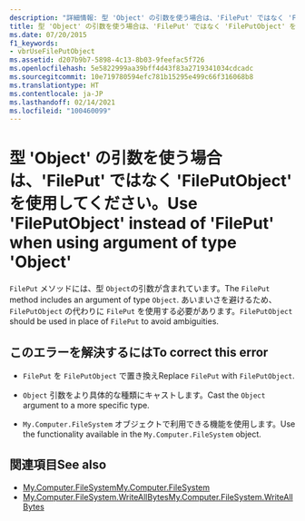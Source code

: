 ```yaml
---
description: "詳細情報: 型 'Object' の引数を使う場合は、'FilePut' ではなく 'FilePutObject' を使用してください"
title: 型 'Object' の引数を使う場合は、'FilePut' ではなく 'FilePutObject' を使用してください。
ms.date: 07/20/2015
f1_keywords:
- vbrUseFilePutObject
ms.assetid: d207b9b7-5898-4c13-8b03-9feefac5f726
ms.openlocfilehash: 5e5822999aa39bff4d43f83a2719341034cdcadc
ms.sourcegitcommit: 10e719780594efc781b15295e499c66f316068b8
ms.translationtype: HT
ms.contentlocale: ja-JP
ms.lasthandoff: 02/14/2021
ms.locfileid: "100460099"
---
```

# <a name="use-fileputobject-instead-of-fileput-when-using-argument-of-type-object"></a><span data-ttu-id="08163-103">型 'Object' の引数を使う場合は、'FilePut' ではなく 'FilePutObject' を使用してください。</span><span class="sxs-lookup"><span data-stu-id="08163-103">Use 'FilePutObject' instead of 'FilePut' when using argument of type 'Object'</span></span>

<span data-ttu-id="08163-104">`FilePut` メソッドには、型 `Object`の引数が含まれています。</span><span class="sxs-lookup"><span data-stu-id="08163-104">The `FilePut` method includes an argument of type `Object`.</span></span> <span data-ttu-id="08163-105">あいまいさを避けるため、`FilePutObject` の代わりに `FilePut` を使用する必要があります。</span><span class="sxs-lookup"><span data-stu-id="08163-105">`FilePutObject` should be used in place of `FilePut` to avoid ambiguities.</span></span>  
  
## <a name="to-correct-this-error"></a><span data-ttu-id="08163-106">このエラーを解決するには</span><span class="sxs-lookup"><span data-stu-id="08163-106">To correct this error</span></span>  
  
- <span data-ttu-id="08163-107">`FilePut` を `FilePutObject` で置き換え</span><span class="sxs-lookup"><span data-stu-id="08163-107">Replace `FilePut` with `FilePutObject`.</span></span>  
  
- <span data-ttu-id="08163-108">`Object` 引数をより具体的な種類にキャストします。</span><span class="sxs-lookup"><span data-stu-id="08163-108">Cast the `Object` argument to a more specific type.</span></span>  
  
- <span data-ttu-id="08163-109">`My.Computer.FileSystem` オブジェクトで利用できる機能を使用します。</span><span class="sxs-lookup"><span data-stu-id="08163-109">Use the functionality available in the `My.Computer.FileSystem` object.</span></span>  
  
## <a name="see-also"></a><span data-ttu-id="08163-110">関連項目</span><span class="sxs-lookup"><span data-stu-id="08163-110">See also</span></span>

- [<span data-ttu-id="08163-111">My.Computer.FileSystem</span><span class="sxs-lookup"><span data-stu-id="08163-111">My.Computer.FileSystem</span></span>](xref:Microsoft.VisualBasic.FileIO.FileSystem)
- [<span data-ttu-id="08163-112">My.Computer.FileSystem.WriteAllBytes</span><span class="sxs-lookup"><span data-stu-id="08163-112">My.Computer.FileSystem.WriteAllBytes</span></span>](xref:Microsoft.VisualBasic.MyServices.FileSystemProxy.WriteAllBytes%2A)
